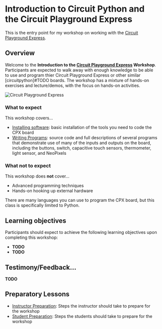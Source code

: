 # Introduction to Circuit Python and the Circuit Playground Express

This is the entry point for my workshop on working with the [Circuit Playground Express](https://learn.adafruit.com/adafruit-circuit-playground-express/overview).

## Overview

Welcome to the **Introduction to the [Circuit Playground Express](https://learn.adafruit.com/adafruit-circuit-playground-express/overview) Workshop**. Participants are expected to walk away with enough knowledge to be able to use and program thier Circuit Playground Express or other similar [circuitpython]#TODO boards. The workshop has a mixture of hands-on exercises and lecture/demos, with the focus on hands-on activities.

<img src="https://cdn-shop.adafruit.com/970x728/3333-00.jpg" alt="Circuit Playground Express" style="max-width: 100%;">


### What to expect

This workshop covers...


* [Installing software](./class_materials/setup.md): basic installation of the tools you need to code the CPX board
* [Writing Programs](./class_materials/exercises.md): source code and full descriptions of several programs that demonstrate use of many of the inputs and outputs on the board, including the buttons, switch, capacitive touch sensors, thermometer, light sensor, and NeoPixels


### What not to expect

This workshop does **not** cover...

* Advanced programming techniques
* Hands-on hooking up external hardware

There are many languages you can use to program the CPX board, but this class is specifically limited to Python.


## Learning objectives

Participants should expect to achieve the following learning objectives upon completing this workshop:

* **TODO**
* **TODO**

## Testimony/Feedback...

**TODO**


## Preparatory Lessons

* [Instructor Preparation](./class_materials/prereq_instructor.md): Steps the instructor should take to prepare for the workshop
* [Student Preparation](./class_materials/prereq_student.md): Steps the students should take to prepare for the workshop
